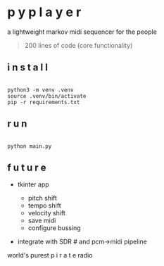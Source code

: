 # p y p l a y e r
a lightweight markov midi sequencer for the people
> 200 lines of code (core functionality)

## i n s t a l l  
<code>
python3 -m venv .venv  
source .venv/bin/activate  
pip -r requirements.txt  
</code>

## r u n
<code>
python main.py
</code>

## f u t u r e
- tkinter app
  - pitch shift
  - tempo shift
  - velocity shift
  - save midi
  - configure bussing

- integrate with SDR # and pcm->midi pipeline

world's purest p i r a t e radio
